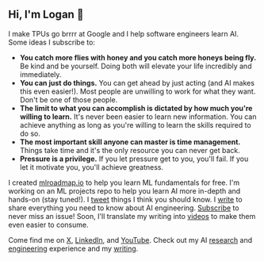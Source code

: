 ## Hi, I'm Logan 👋

I make TPUs go brrrr at Google and I help software engineers learn AI. Some ideas I subscribe to:

* **You catch more flies with honey and you catch more honeys being fly.** Be kind and be yourself. Doing both will elevate your life incredibly and immediately.
* **You can just do things.** You can get ahead by just acting (and AI makes this even easier!). Most people are unwilling to work for what they want. Don't be one of those people.
* **The limit to what you can accomplish is dictated by how much you're willing to learn.** It's never been easier to learn new information. You can achieve anything as long as you're willing to learn the skills required to do so.
* **The most important skill anyone can master is time management.** Things take time and it's the only resource you can never get back.
* **Pressure is a privilege.** If you let pressure get to you, you'll fail. If you let it motivate you, you'll achieve greatness.

I created [mlroadmap.io](https://mlroadmap.io) to help you learn ML fundamentals for free. I'm working on an ML projects repo to help you learn AI more in-depth and hands-on (stay tuned!). I [tweet](https://x.com/loganthorneloe) things I think you should know. I [write](https://societysbackend.com) to share everything you need to know about AI engineering. [Subscribe](https://societysbackend.com/subscribe) to never miss an issue! Soon, I'll translate my writing into [videos](https://www.youtube.com/@loganthorneloe) to make them even easier to consume.

Come find me on [X](https://x.com/loganthorneloe), [LinkedIn](https://www.linkedin.com/in/loganthorneloe/), and [YouTube](https://www.youtube.com/@loganthorneloe). Check out my AI [research](https://scholar.google.com/citations?user=zFntG6MAAAAJ&hl=en) and [engineering](https://www.linkedin.com/in/loganthorneloe/) experience and my [writing](https://societysbackend.com).
